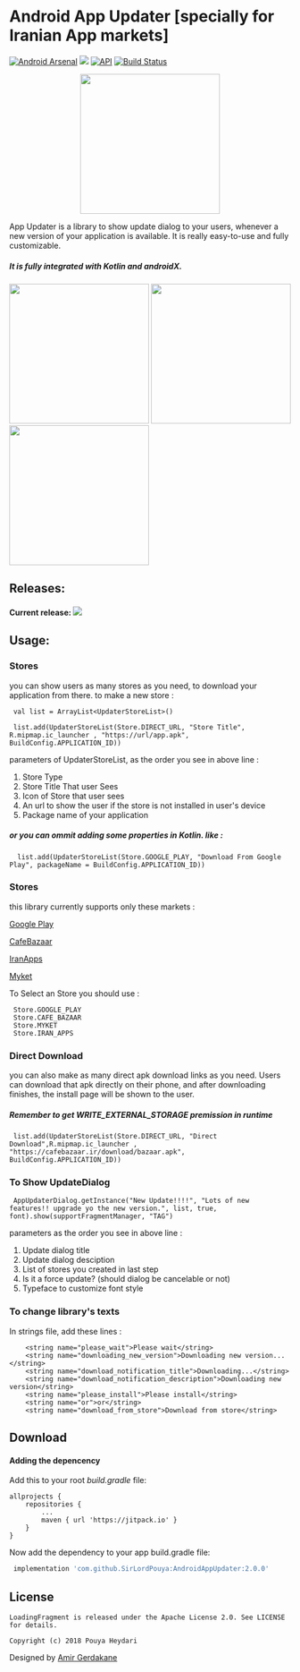 # Android App Updater [specially for Iranian App markets] 


[![Android Arsenal](https://img.shields.io/badge/Android%20Arsenal-Easy%20App%20Updater-brightgreen.svg?style=flat)](https://android-arsenal.com/details/1/7388)
[![](https://jitpack.io/v/SirLordPouya/AndroidAppUpdater.svg)](https://jitpack.io/#SirLordPouya/AndroidAppUpdater)
[![API](https://img.shields.io/badge/API-16%2B-brightgreen.svg?style=flat)](https://android-arsenal.com/api?level=16)
[![Build Status](https://travis-ci.org/SirLordPouya/AndroidAppUpdater.svg?branch=master)](https://travis-ci.org/SirLordPouya/AndroidAppUpdater)

<p align="center">
<img src="https://raw.githubusercontent.com/SirLordPouya/AndroidAppUpdater/master/icon.png" width="250">
</p>

App Updater is a library to show update dialog to your users, whenever a new version of your application is available.
It is really easy-to-use and fully customizable.

##### It is fully integrated with Kotlin and androidX.


<img src="https://raw.githubusercontent.com/SirLordPouya/AndroidAppUpdater/master/Screenshot_1.png" width="250"> <img src="https://raw.githubusercontent.com/SirLordPouya/AndroidAppUpdater/master/Screenshot_2.png" width="250"> <img src="https://raw.githubusercontent.com/SirLordPouya/AndroidAppUpdater/master/Screenshot_3.png" width="250">

## Releases:

#### Current release: [![](https://jitpack.io/v/SirLordPouya/AndroidAppUpdater.svg)](https://jitpack.io/#SirLordPouya/AndroidAppUpdater)


## Usage:

### Stores

you can show users as many stores as you need, to download your application from there. to make a new store :

```
 val list = ArrayList<UpdaterStoreList>()
        
 list.add(UpdaterStoreList(Store.DIRECT_URL, "Store Title", R.mipmap.ic_launcher , "https://url/app.apk", BuildConfig.APPLICATION_ID))
```

parameters of UpdaterStoreList, as the order you see in above line :

1. Store Type
2. Store Title That user Sees
3. Icon of Store that user sees
4. An url to show the user if the store is not installed in user's device
5. Package name of your application

##### or you can ommit adding some properties in Kotlin.  like :

```
  list.add(UpdaterStoreList(Store.GOOGLE_PLAY, "Download From Google Play", packageName = BuildConfig.APPLICATION_ID))
```

### Stores
this library currently supports only these markets :

[Google Play](https://play.google.com)

[CafeBazaar](https://cafebazaar.ir)

[IranApps](https://iranapps.ir)

[Myket](https://myket.ir/)

To Select an Store you should use :

```
 Store.GOOGLE_PLAY
 Store.CAFE_BAZAAR
 Store.MYKET
 Store.IRAN_APPS
```

### Direct Download

you can also make as many direct apk download links as you need.
Users can download that apk directly on their phone, and after downloading finishes, the install page will be shown to the user.

##### Remember to get WRITE_EXTERNAL_STORAGE premission in runtime

```
 list.add(UpdaterStoreList(Store.DIRECT_URL, "Direct Download",R.mipmap.ic_launcher , "https://cafebazaar.ir/download/bazaar.apk", BuildConfig.APPLICATION_ID))
```

### To Show UpdateDialog

```
 AppUpdaterDialog.getInstance("New Update!!!!", "Lots of new features!! upgrade yo the new version.", list, true, font).show(supportFragmentManager, "TAG")
```
parameters as the order you see in above line :

1. Update dialog title
2. Update dialog desciption
3. List of stores you created in last step
4. Is it a force update? (should dialog be cancelable or not)
5. Typeface to customize font style

### To change library's texts

In strings file, add these lines :

```
    <string name="please_wait">Please wait</string>
    <string name="downloading_new_version">Downloading new version...</string>
    <string name="download_notification_title">Downloading...</string>
    <string name="download_notification_description">Downloading new version</string>
    <string name="please_install">Please install</string>
    <string name="or">or</string>
    <string name="download_from_store">Download from store</string>
```

## Download

#### Adding the depencency

Add this to your root *build.gradle* file:

```
allprojects {
    repositories {
        ...
        maven { url 'https://jitpack.io' }
    }
}
```

Now add the dependency to your app build.gradle file:

```groovy
 implementation 'com.github.SirLordPouya:AndroidAppUpdater:2.0.0'
```

## License

```
LoadingFragment is released under the Apache License 2.0. See LICENSE for details.

Copyright (c) 2018 Pouya Heydari

```
<div>Designed by <a href="https://dribbble.com/Amir-G" title="Amir Gerdakane">Amir Gerdakane</a>
